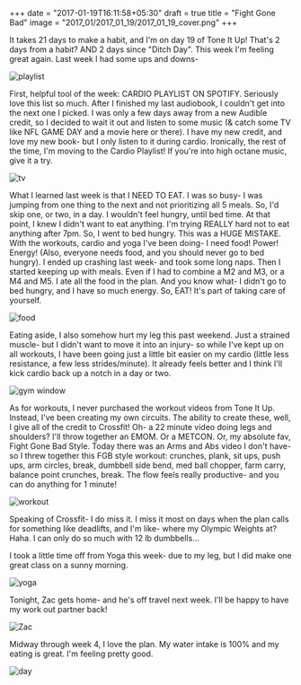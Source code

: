 +++
date = "2017-01-19T16:11:58+05:30"
draft = true
title = "Fight Gone Bad"
image = "2017_01/2017_01_19/2017_01_19_cover.png"
+++

It takes 21 days to make a habit, and I'm on day 19 of Tone It Up! That's 2 days from a habit? AND 2 days since "Ditch Day". This week I'm feeling great again. Last week I had some ups and downs-

![playlist](/images/2017_01/2017_01_19/2017_01_19_spotify.jpg)

First, helpful tool of the week: CARDIO PLAYLIST ON SPOTIFY.
Seriously love this list so much. After I finished my last audiobook, I couldn't get into the next one I picked. I was only a few days away from a new Audible credit, so I decided to wait it out and listen to some music (& catch some TV like NFL GAME DAY and a movie here or there). I have my new credit, and love my new book- but I only listen to it during cardio. Ironically, the rest of the time, I'm moving to the Cardio Playlist! If you're into high octane music, give it a try.

![tv](/images/2017_01/2017_01_19/2017_01_19_tv.jpg)

What I learned last week is that I NEED TO EAT. I was so busy- I was jumping from one thing to the next and not prioritizing all 5 meals. So, I'd skip one, or two, in a day. I wouldn't feel hungry, until bed time. At that point, I knew I didn't want to eat anything. I'm trying REALLY hard not to eat anything after 7pm. So, I went to bed hungry. This was a HUGE MISTAKE. With the workouts, cardio and yoga I've been doing- I need food! Power! Energy! (Also, everyone needs food, and you should never go to bed hungry). I ended up crashing last week- and took some long naps. Then I started keeping up with meals. Even if I had to combine a M2 and M3, or a M4 and M5. I ate all the food in the plan. And you know what- I didn't go to bed hungry, and I have so much energy. So, EAT! It's part of taking care of yourself.

![food](/images/2017_01/2017_01_19/2017_01_19_food.jpg)

Eating aside, I also somehow hurt my leg this past weekend. Just a strained muscle- but I didn't want to move it into an injury- so while I've kept up on all workouts, I have been going just a little bit easier on my cardio (little less resistance, a few less strides/minute). It already feels better and I think I'll kick cardio back up a notch in a day or two.

![gym window](/images/2017_01/2017_01_19/2017_01_19_gym.jpg)

As for workouts, I never purchased the workout videos from Tone It Up. Instead, I've been creating my own circuits. The ability to create these, well, I give all of the credit to Crossfit! Oh- a 22 minute video doing legs and shoulders? I'll throw together an EMOM. Or a METCON. Or, my absolute fav, Fight Gone Bad Style. Today there was an Arms and Abs video I don't have- so I threw together this FGB style workout: crunches, plank, sit ups, push ups, arm circles, break, dumbbell side bend, med ball chopper, farm carry, balance point crunches, break. The flow feels really productive- and you can do anything for 1 minute!

![workout](/images/2017_01/2017_01_19/2017_01_19_FGB.jpg)

Speaking of Crossfit- I do miss it. I miss it most on days when the plan calls for something like deadlifts, and I'm like- where my Olympic Weights at? Haha. I can only do so much with 12 lb dumbbells...

I took a little time off from Yoga this week- due to my leg, but I did make one great class on a sunny morning.

![yoga](/images/2017_01/2017_01_19/2017_01_19_yoga.jpg)

Tonight, Zac gets home- and he's off travel next week. I'll be happy to have my work out partner back!

![Zac](/images/2017_01/2017_01_19/2017_01_19_bud.jpg)

Midway through week 4, I love the plan. My water intake is 100% and my eating is great. I'm feeling pretty good.

![day](/images/2017_01/2017_01_19/2017_01_19_day.jpg)

